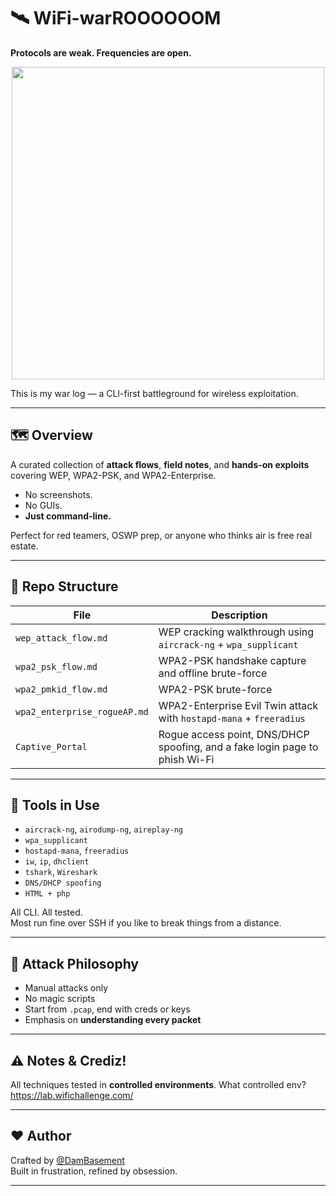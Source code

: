 # 🛰️ WiFi-warROOOOOOM

**Protocols are weak. Frequencies are open.**  

<div align="center">
  <img src="https://media3.giphy.com/media/v1.Y2lkPTc5MGI3NjExOXphaWtrOHgwbHJxaWM5Y25oOGQ2dGQzZHZnM3dlZ2g4d29pYTNzZSZlcD12MV9pbnRlcm5hbF9naWZfYnlfaWQmY3Q9Zw/xT1XGYfsullHcbqoFi/giphy.gif" width="500"/>
</div>  

This is my war log — a CLI-first battleground for wireless exploitation.

---

## 🗺️ Overview

A curated collection of **attack flows**, **field notes**, and **hands-on exploits**  
covering WEP, WPA2-PSK, and WPA2-Enterprise.

- No screenshots.  
- No GUIs.  
- **Just command-line.**

Perfect for red teamers, OSWP prep, or anyone who thinks air is free real estate.

---

## 📁 Repo Structure

| File | Description |
|------|-------------|
| `wep_attack_flow.md` | WEP cracking walkthrough using `aircrack-ng` + `wpa_supplicant` |
| `wpa2_psk_flow.md` | WPA2-PSK handshake capture and offline brute-force |
| `wpa2_pmkid_flow.md` | WPA2-PSK brute-force |
| `wpa2_enterprise_rogueAP.md` | WPA2-Enterprise Evil Twin attack with `hostapd-mana` + `freeradius` |
| `Captive_Portal` | Rogue access point, DNS/DHCP spoofing, and a fake login page to phish Wi-Fi |


---

## 🧰 Tools in Use

- `aircrack-ng`, `airodump-ng`, `aireplay-ng`
- `wpa_supplicant`
- `hostapd-mana`, `freeradius`
- `iw`, `ip`, `dhclient`
- `tshark`, `Wireshark`
- `DNS/DHCP spoofing`
- `HTML + php`

All CLI. All tested.  
Most run fine over SSH if you like to break things from a distance.

---

## 🧪 Attack Philosophy

- Manual attacks only  
- No magic scripts  
- Start from `.pcap`, end with creds or keys  
- Emphasis on **understanding every packet**

---

## ⚠️ Notes & Crediz!

All techniques tested in **controlled environments**.
What controlled env? https://lab.wifichallenge.com/

---

## ❤️ Author

Crafted by [@DamBasement](https://github.com/DamBasement)  
Built in frustration, refined by obsession.

---
